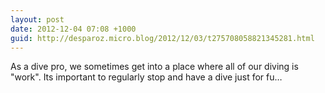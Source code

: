 ```yaml
---
layout: post
date: 2012-12-04 07:08 +1000
guid: http://desparoz.micro.blog/2012/12/03/t275708058821345281.html
---
```

As a dive pro, we sometimes get into a place where all of our diving is "work". Its important to regularly stop and have a dive just for fu…
